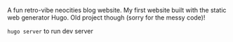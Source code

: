 A fun retro-vibe neocities blog website.
My first website built with the static web generator Hugo.
Old project though (sorry for the messy code)!

`hugo server` to run dev server
